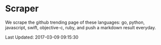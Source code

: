 # Scraper

We scrape the github trending page of these languages: go, python, javascript, swift, objective-c, ruby, and push a markdown result everyday.

Last Updated: 2017-03-09 09:15:30